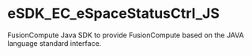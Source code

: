 # eSDK_EC_eSpaceStatusCtrl_JS
FusionCompute Java SDK to provide FusionCompute based on the JAVA language standard interface.
